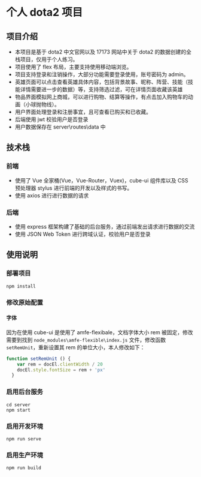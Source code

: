 # 个人 dota2 项目

## 项目介绍
- 本项目是基于 dota2 中文官网以及 17173 网站中关于 dota2 的数据创建的全栈项目，仅用于个人练习。
- 项目使用了 flex 布局，主要支持使用移动端浏览。
- 项目支持登录和注销操作，大部分功能需要登录使用，账号密码为 admin。
- 英雄页面可以点击查看英雄具体内容，包括背景故事、昵称、阵营、技能（技能详情需要进一步的数据）等，支持筛选过滤，可在详情页面收藏该英雄
- 物品界面模拟网上商城，可以进行购物、结算等操作，有点击加入购物车的动画（小球抛物线）。
- 用户界面处理登录和注册事宜，且可查看已购买和已收藏。
- 后端使用 jwt 校验用户是否登录
- 用户数据保存在 server\routes\data 中
## 技术栈

### 前端
- 使用了 Vue 全家桶(Vue，Vue-Router，Vuex)，cube-ui 组件库以及 CSS 预处理器 stylus 进行前端的开发以及样式的书写。
- 使用 axios 进行进行数据的请求

### 后端
- 使用 express 框架构建了基础的后台服务，通过前端发出请求进行数据的交流
- 使用 JSON Web Token 进行跨域认证，校验用户是否登录

## 使用说明
### 部署项目
```
npm install
```
### 修改原始配置
#### 字体
因为在使用 cube-ui 是使用了 amfe-flexibale，文档字体大小 rem 被固定，修改需要到找到 `node_modules\amfe-flexible\index.js` 文件，修改函数 `setRemUnit`，重新设置其 rem 的单位大小，本人修改如下：
```js
function setRemUnit () {
    var rem = docEl.clientWidth / 20
    docEl.style.fontSize = rem + 'px'
  }
```

### 启用后台服务
```
cd server
npm start 
```
### 启用开发环境
```
npm run serve
```

### 启用生产环境
```
npm run build
```